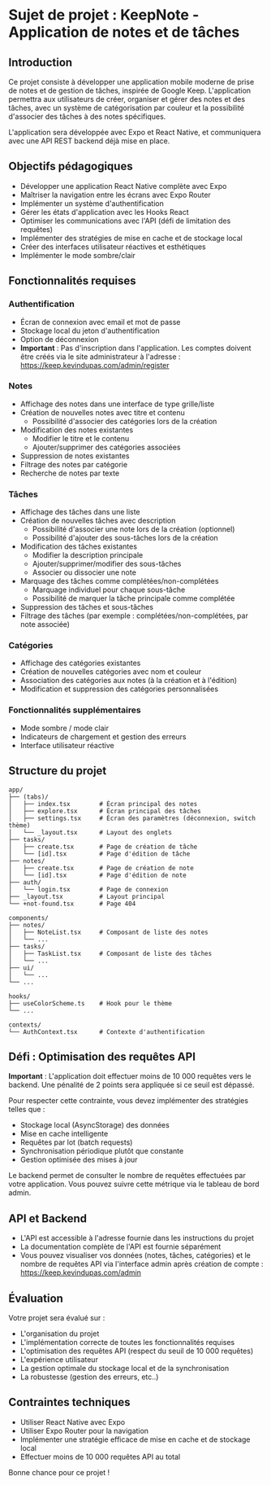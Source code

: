 # Sujet de projet : KeepNote - Application de notes et de tâches

## Introduction

Ce projet consiste à développer une application mobile moderne de prise de notes et de gestion de tâches, inspirée de Google Keep. L'application permettra aux utilisateurs de créer, organiser et gérer des notes et des tâches, avec un système de catégorisation par couleur et la possibilité d'associer des tâches à des notes spécifiques.

L'application sera développée avec Expo et React Native, et communiquera avec une API REST backend déjà mise en place.

## Objectifs pédagogiques

- Développer une application React Native complète avec Expo
- Maîtriser la navigation entre les écrans avec Expo Router
- Implémenter un système d'authentification
- Gérer les états d'application avec les Hooks React
- Optimiser les communications avec l'API (défi de limitation des requêtes)
- Implémenter des stratégies de mise en cache et de stockage local
- Créer des interfaces utilisateur réactives et esthétiques
- Implémenter le mode sombre/clair

## Fonctionnalités requises

### Authentification
- Écran de connexion avec email et mot de passe
- Stockage local du jeton d'authentification
- Option de déconnexion
- **Important** : Pas d'inscription dans l'application. Les comptes doivent être créés via le site administrateur à l'adresse : https://keep.kevindupas.com/admin/register

### Notes
- Affichage des notes dans une interface de type grille/liste
- Création de nouvelles notes avec titre et contenu
  - Possibilité d'associer des catégories lors de la création
- Modification des notes existantes
  - Modifier le titre et le contenu
  - Ajouter/supprimer des catégories associées
- Suppression de notes existantes
- Filtrage des notes par catégorie
- Recherche de notes par texte

### Tâches
- Affichage des tâches dans une liste
- Création de nouvelles tâches avec description
  - Possibilité d'associer une note lors de la création (optionnel)
  - Possibilité d'ajouter des sous-tâches lors de la création
- Modification des tâches existantes
  - Modifier la description principale
  - Ajouter/supprimer/modifier des sous-tâches
  - Associer ou dissocier une note
- Marquage des tâches comme complétées/non-complétées
  - Marquage individuel pour chaque sous-tâche
  - Possibilité de marquer la tâche principale comme complétée
- Suppression des tâches et sous-tâches
- Filtrage des tâches (par exemple : complétées/non-complétées, par note associée)

### Catégories
- Affichage des catégories existantes
- Création de nouvelles catégories avec nom et couleur
- Association des catégories aux notes (à la création et à l'édition)
- Modification et suppression des catégories personnalisées

### Fonctionnalités supplémentaires
- Mode sombre / mode clair
- Indicateurs de chargement et gestion des erreurs
- Interface utilisateur réactive

## Structure du projet

```
app/
├── (tabs)/
│   ├── index.tsx        # Écran principal des notes
│   ├── explore.tsx      # Écran principal des tâches
│   ├── settings.tsx     # Écran des paramètres (déconnexion, switch thème)
│   └── _layout.tsx      # Layout des onglets
├── tasks/
│   ├── create.tsx       # Page de création de tâche
│   └── [id].tsx         # Page d'édition de tâche
├── notes/
│   ├── create.tsx       # Page de création de note
│   └── [id].tsx         # Page d'édition de note
├── auth/
│   └── login.tsx        # Page de connexion
├── _layout.tsx          # Layout principal
└── +not-found.tsx       # Page 404

components/
├── notes/
│   ├── NoteList.tsx     # Composant de liste des notes
│   └── ...
├── tasks/
│   ├── TaskList.tsx     # Composant de liste des tâches
│   └── ...
├── ui/
│   └── ...
└── ...

hooks/
├── useColorScheme.ts    # Hook pour le thème
└── ...

contexts/
└── AuthContext.tsx      # Contexte d'authentification
```

## Défi : Optimisation des requêtes API

**Important** : L'application doit effectuer moins de 10 000 requêtes vers le backend. Une pénalité de 2 points sera appliquée si ce seuil est dépassé.

Pour respecter cette contrainte, vous devez implémenter des stratégies telles que :
- Stockage local (AsyncStorage) des données
- Mise en cache intelligente
- Requêtes par lot (batch requests)
- Synchronisation périodique plutôt que constante
- Gestion optimisée des mises à jour

Le backend permet de consulter le nombre de requêtes effectuées par votre application. Vous pouvez suivre cette métrique via le tableau de bord admin.

## API et Backend

- L'API est accessible à l'adresse fournie dans les instructions du projet
- La documentation complète de l'API est fournie séparément
- Vous pouvez visualiser vos données (notes, tâches, catégories) et le nombre de requêtes API via l'interface admin après création de compte : https://keep.kevindupas.com/admin

## Évaluation

Votre projet sera évalué sur :
- L'organisation du projet
- L'implémentation correcte de toutes les fonctionnalités requises
- L'optimisation des requêtes API (respect du seuil de 10 000 requêtes)
- L'expérience utilisateur
- La gestion optimale du stockage local et de la synchronisation
- La robustesse (gestion des erreurs, etc..)

## Contraintes techniques

- Utiliser React Native avec Expo
- Utiliser Expo Router pour la navigation
- Implémenter une stratégie efficace de mise en cache et de stockage local
- Effectuer moins de 10 000 requêtes API au total

Bonne chance pour ce projet !
